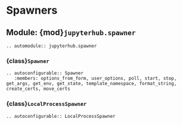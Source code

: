 # Spawners

## Module: {mod}`jupyterhub.spawner`

```{eval-rst}
.. automodule:: jupyterhub.spawner
```

### {class}`Spawner`

```{eval-rst}
.. autoconfigurable:: Spawner
   :members: options_from_form, user_options, poll, start, stop, get_args, get_env, get_state, template_namespace, format_string, create_certs, move_certs
```

### {class}`LocalProcessSpawner`

```{eval-rst}
.. autoconfigurable:: LocalProcessSpawner
```
